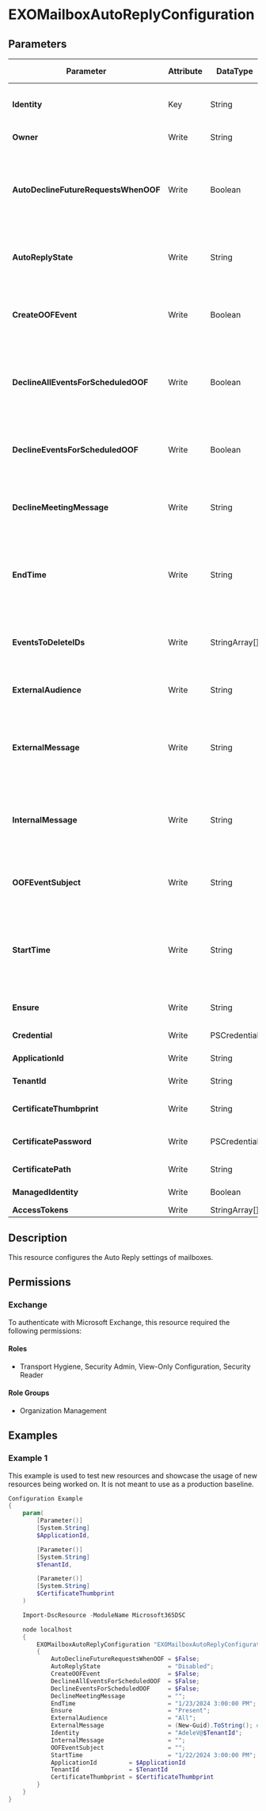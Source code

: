﻿# EXOMailboxAutoReplyConfiguration

## Parameters

| Parameter | Attribute | DataType | Description | Allowed Values |
| --- | --- | --- | --- | --- |
| **Identity** | Key | String | The Identity parameter specifies the mailbox that you want to modify. You can use any value that uniquely identifies the mailbox. | |
| **Owner** | Write | String | User Principal Name of the mailbox owner | |
| **AutoDeclineFutureRequestsWhenOOF** | Write | Boolean | The AutoDeclineFutureRequestsWhenOOF parameter specifies whether to automatically decline new meeting requests that are sent to the mailbox during the scheduled time period when Automatic Replies are being sent.  | |
| **AutoReplyState** | Write | String | The AutoReplyState parameter specifies whether the mailbox is enabled for Automatic Replies. Valid values are: Enabled, Disabled, Scheduled | `Enabled`, `Disabled`, `Scheduled` |
| **CreateOOFEvent** | Write | Boolean | The CreateOOFEvent parameter specifies whether to create a calendar event that corresponds to the scheduled time period when Automatic Replies are being sent for the mailbox. | |
| **DeclineAllEventsForScheduledOOF** | Write | Boolean | The DeclineAllEventsForScheduledOOF parameter specifies whether to decline all existing calendar events in the mailbox during the scheduled time period when Automatic Replies are being sent. | |
| **DeclineEventsForScheduledOOF** | Write | Boolean | The DeclineEventsForScheduledOOF parameter specifies whether it's possible to decline existing calendar events in the mailbox during the scheduled time period when Automatic Replies are being sent.  | |
| **DeclineMeetingMessage** | Write | String | The DeclineMeetingMessage parameter specifies the text in the message when meetings requests that are sent to the mailbox are automatically declined. | |
| **EndTime** | Write | String | The EndTime parameter specifies the end date and time that Automatic Replies are sent for the mailbox. You use this parameter only when the AutoReplyState parameter is set to Scheduled, and the value of this parameter is meaningful only when AutoReplyState is Scheduled. | |
| **EventsToDeleteIDs** | Write | StringArray[] | The EventsToDeleteIDs parameter specifies the calendar events to delete from the mailbox when the DeclineEventsForScheduledOOF parameter is set to $true. | |
| **ExternalAudience** | Write | String | The ExternalAudience parameter specifies whether Automatic Replies are sent to external senders. Valid values are: None, Known, All | `None`, `Known`, `All` |
| **ExternalMessage** | Write | String | The ExternalMessage parameter specifies the Automatic Replies message that's sent to external senders or senders outside the organization. If the value contains spaces, enclose the value in quotation marks. | |
| **InternalMessage** | Write | String | The InternalMessage parameter specifies the Automatic Replies message that's sent to internal senders or senders within the organization. If the value contains spaces, enclose the value in quotation marks. | |
| **OOFEventSubject** | Write | String | The OOFEventSubject parameter specifies the subject for the calendar event that's automatically created when the CreateOOFEvent parameter is set to $true. | |
| **StartTime** | Write | String | The StartTime parameter specifies the start date and time that Automatic Replies are sent for the specified mailbox. You use this parameter only when the AutoReplyState parameter is set to Scheduled, and the value of this parameter is meaningful only when AutoReplyState is Scheduled. | |
| **Ensure** | Write | String | Represents the existance of the instance. This must be set to 'Present' | `Present` |
| **Credential** | Write | PSCredential | Credentials of the Exchange Global Admin | |
| **ApplicationId** | Write | String | Id of the Azure Active Directory application to authenticate with. | |
| **TenantId** | Write | String | Id of the Azure Active Directory tenant used for authentication. | |
| **CertificateThumbprint** | Write | String | Thumbprint of the Azure Active Directory application's authentication certificate to use for authentication. | |
| **CertificatePassword** | Write | PSCredential | Username can be made up to anything but password will be used for CertificatePassword | |
| **CertificatePath** | Write | String | Path to certificate used in service principal usually a PFX file. | |
| **ManagedIdentity** | Write | Boolean | Managed ID being used for authentication. | |
| **AccessTokens** | Write | StringArray[] | Access token used for authentication. | |

## Description

This resource configures the Auto Reply settings of mailboxes.

## Permissions

### Exchange

To authenticate with Microsoft Exchange, this resource required the following permissions:

#### Roles

- Transport Hygiene, Security Admin, View-Only Configuration, Security Reader

#### Role Groups

- Organization Management

## Examples

### Example 1

This example is used to test new resources and showcase the usage of new resources being worked on.
It is not meant to use as a production baseline.

```powershell
Configuration Example
{
    param(
        [Parameter()]
        [System.String]
        $ApplicationId,

        [Parameter()]
        [System.String]
        $TenantId,

        [Parameter()]
        [System.String]
        $CertificateThumbprint
    )

    Import-DscResource -ModuleName Microsoft365DSC

    node localhost
    {
        EXOMailboxAutoReplyConfiguration "EXOMailboxAutoReplyConfiguration"
        {
            AutoDeclineFutureRequestsWhenOOF = $False;
            AutoReplyState                   = "Disabled";
            CreateOOFEvent                   = $False;
            DeclineAllEventsForScheduledOOF  = $False;
            DeclineEventsForScheduledOOF     = $False;
            DeclineMeetingMessage            = "";
            EndTime                          = "1/23/2024 3:00:00 PM";
            Ensure                           = "Present";
            ExternalAudience                 = "All";
            ExternalMessage                  = (New-Guid).ToString(); # Updated Property
            Identity                         = "AdeleV@$TenantId";
            InternalMessage                  = "";
            OOFEventSubject                  = "";
            StartTime                        = "1/22/2024 3:00:00 PM";
            ApplicationId         = $ApplicationId
            TenantId              = $TenantId
            CertificateThumbprint = $CertificateThumbprint
        }
    }
}
```

